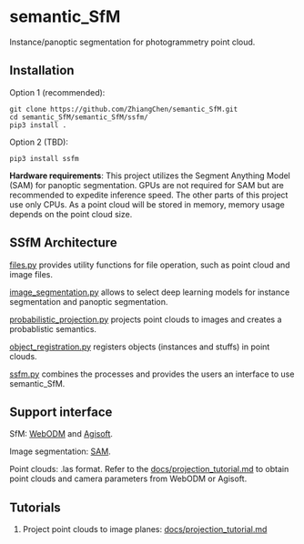 # semantic_SfM
Instance/panoptic segmentation for photogrammetry point cloud. 

## Installation
Option 1 (recommended): 
```
git clone https://github.com/ZhiangChen/semantic_SfM.git
cd semantic_SfM/semantic_SfM/ssfm/
pip3 install .
```

Option 2 (TBD):
```
pip3 install ssfm
```

**Hardware requirements**: This project utilizes the Segment Anything Model (SAM) for panoptic segmentation. GPUs are not required for SAM but are recommended to expedite inference speed. The other parts of this project use only CPUs. As a point cloud will be stored in memory, memory usage depends on the point cloud size. 

## SSfM Architecture
[files.py](./semantic_SfM/ssfm/files.py) provides utility functions for file operation, such as point cloud and image files.

[image_segmentation.py](./semantic_SfM/ssfm/image_segmentation.py) allows to select deep learning models for instance segmentation and panoptic segmentation. 

[probabilistic_projection.py](./semantic_SfM/ssfm/probabilistic_projection.py) projects point clouds to images and creates a probablistic semantics.

[object_registration.py](./semantic_SfM/ssfm/instance_registration.py) registers objects (instances and stuffs) in point clouds.

[ssfm.py](./semantic_SfM/ssfm/ssfm.py) combines the processes and provides the users an interface to use semantic_SfM. 

## Support interface
SfM: [WebODM](https://opendronemap.org/webodm/) and [Agisoft](https://www.agisoft.com/).

Image segmentation: [SAM](https://github.com/facebookresearch/segment-anything).

Point clouds: .las format. Refer to the [docs/projection_tutorial.md](docs/projection_tutorial.md) to obtain point clouds and camera parameters from WebODM or Agisoft. 


 
## Tutorials
1. Project point clouds to image planes: [docs/projection_tutorial.md](docs/projection_tutorial.md)
